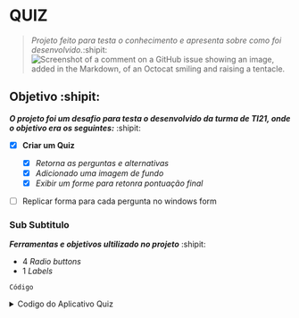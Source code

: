 # QUIZ
> *Projeto feito para testa o conhecimento e apresenta sobre como foi desenvolvido.*:shipit:
> ![Screenshot of a comment on a GitHub issue showing an image, added in the Markdown, of an Octocat smiling and raising a tentacle.](https://myoctocat.com/assets/images/base-octocat.svg)



## Objetivo :shipit:

***O projeto foi um desafio para testa o desenvolvido da turma de TI21, onde o objetivo era os seguintes:***
:shipit:
- [x] **Criar um Quiz**
  - [x] *Retorna as perguntas e alternativas*
   - [x] *Adicionado uma imagem de fundo*
   - [x] *Exibir um forme para retonra pontuação final*
    
- [ ] Replicar forma para cada pergunta no windows form


### Sub Subtitulo

   ***Ferramentas e objetivos ultilizado no projeto*** :shipit:
- 4 *Radio buttons*
- 1 *Labels*

` Código `

<details>
  
  <summary>Codigo do Aplicativo Quiz</summary>
  
      private void InitializeQuestions()
        { //Método privado que inicializa a lista de perguntas com várias instâncias da classe Question.
          //Cada instância representa uma pergunta com suas opções de resposta e a resposta correta.

        Alternativas = new List<Question>
        {
            new Question("Qual é a capital da França?",
                         new List<string> { "Madri", "Berlim", "Paris", "Londres" },
                         new List<int> { 3 }),

             new Question("Qual é a capital da França?",
                        new List<string> { "Madri", "Berlim", "Paris", "Londres" },
                        new List<int> { 3 }),

             new Question("Quem descobriu a penicilina?",
                        new List<string> { "Alexander Fleming", "Marie Curie", "Isaac Newton", "Albert Einstein" },
                        new List<int> { 1 }),

             new Question("Quantos continentes existem?",
                        new List<string> { "5", "6", "7", "8" },
                        new List<int> { 2 }),

             new Question("Qual dos seguintes é um operador de concatenação de strings válido?",
                        new List<string> { "+", "*", "→", "” “" },
                        new List<int> { 1 }),

             new Question("Para que serve uma biblioteca em programação?",
                        new List<string> { "Para que os usuários possam consultar e tomar emprestados livros de assuntos variados",
                        "Para que os programadores possam consultar a documentação da linguagem com facilidade",
                        "Uma biblioteca é um arquivo que organiza código pré-definido para o uso em aplicações",
                        "Para modularizar o desenvolvimento de estruturas de comparação e repetição" },
                        new List<int> { 3 }),

             new Question("Qual dos seguintes itens possui apenas tipos válidos usados em lógica de programação (tipos primitivos)?",
                        new List<string> { "Inteiro, Temporal, Caractere, Double",
                        "Booleano, Real, Inteiro",
                        "Irracional, Inteiro, Booleano, Tipografia, Double",
                        "Inteiro, Booleano, Caractere, Double" },
                        new List<int> { 4 }),

             new Question("Qual dos seguintes itens é melhor representado por um valor constante em um algoritmo?",
                        new List<string> { "Salário de um Funcionário",
                        "Valor da Temperatura no final de semana",
                        "Valor matemático de Pi",
                        "Distância da Terra à Lua" },
                        new List<int> { 3 }),

             new Question("Qual dos seguintes itens mostra um laço for (para) escrito corretamente?",
                        new List<string> { "for (con = 1; con <= 10; con++) { instruções }",
                        "for (con = 10; con >= 1; con++) { instruções }",
                        "for (con == 10; con > 1; con–) { instruções }",
                        "for (con = 1; con < 10; con–) { instruções }" },
                        new List<int> { 1, 4 }),

             new Question("O que é uma Variável?",
                        new List<string> { "Local na memória CMOS do computador empregado para armazenar de forma temporária os dados que são utilizados pelo programa.",
                        "Local na memória RAM do computador utilizado para armazenar temporariamente dados que são utilizados pelo programa.",
                        "Valor que varia conforme passa o tempo, sendo sempre modificado conforme o programa vai sendo executado.",
                        "Estado lógico de uma constante, que pode variar entre verdadeiro e falso" },
                        new List<int> { 2 }),

             new Question(" Como funciona um laço while (enquanto)?",
                    new List<string> { "Um laço while repete o bloco de código associado enquanto um teste lógico realizado retornar falso.",
                    "Um laço while não repete o bloco de código associado enquanto um teste lógico realizado retornar verdadeiro.",
                    "Um laço while repete o bloco de código associado enquanto um teste lógico realizado retornar verdadeiro",
                    "Um laço while espera enquanto o usuário não pressiona uma tecla para decidir qual caminho tomar no fluxo do algoritmo" },
                    new List<int> { 3 }),

        };

 }

    private void Perguntas(int questionNumber)
    // Método privado que exibe a próxima pergunta na interface gráfica com base no número da pergunta recebido como argumento.
    {
        if (questionNumber >= 0 && questionNumber < Alternativas.Count)
        {
            Question question = Alternativas[questionNumber];
            lblQuestionn.Text = question.QuestionText;
            radioButton1.Text = question.Escolhas[0];
            radioButton2.Text = question.Escolhas[1];
            radioButton3.Text = question.Escolhas[2];
            radioButton4.Text = question.Escolhas[3];


            if (GetSelectedAnswer() == Alternativas[questionNumber].Correta)
            {
                Acertos++;// Incremento de Acertos se a resposta estiver correta
            }

            else
            {
                // Lidar com o caso em que questionNumber está fora do intervalo
                //MessageBox.Show("Todas as perguntas foram respondidas. O jogo terminou!");
                //return
                if (questionNumber >= 0)
                {
                    MessageBox.Show("Resposta incorreta. A resposta correta é: " + Alternativas[questionNumber].Escolhas[Alternativas[questionNumber].Correta - 1]);
                }
            }
        }

        else
        {
            // Lógica para lidar com o caso de todas as perguntas terem sido respondidas
            MessageBox.Show("Todas as perguntas foram respondidas. O jogo terminou!");
            return;
        }
    }


    private int GetSelectedAnswer()
    { //Método privado que verifica qual opção de resposta foi selecionada pelo usuário e retorna o número correspondente
      //à opção selecionada(radiobutton1) indica 1 para a primeira opção, 2 para a segunda e assim por diante). Retorna 0 se nenhuma opção foi selecionada.

        if (radioButton1.Checked) return 1;
        else if (radioButton2.Checked) return 2;
        else if (radioButton3.Checked) return 3;
        else if (radioButton4.Checked) return 4;
        else return 0; // Nenhum selecionado
    }

    public class Question
    { //Ela tem um getter (get) e um setter (set) automáticos.
      //Isso significa que você pode acessar o valor da propriedade usando QuestionText e atribuir um novo valor a ela.
        public string QuestionText { get; set; }
        public List<string> Escolhas { get; set; }
        public int Correta { get; set; }
        public int RespostaEscolhida { get; set; } // Adicionando a propriedade RespostaEscolhida

        public Question(string questionText, List<string> choices, List<int> respostasCorretas)
        {
            QuestionText = questionText; // Propriedade que armazena as perguntas.
            Escolhas = choices; //Propriedade que armazena as escolhas.
            Correta = respostasCorretas[0]; // Propriedade que armazena o índice da resposta correta.
        }
    }

    private void btnnNext_Click_Click(object sender, EventArgs e)
    {
        int selectedAnswer = GetSelectedAnswer();

        if (selectedAnswer > 0)
        {
            // DialogResult confirmResult = MessageBox.Show("Está seguro dessa escolha?", "Confirmação", MessageBoxButtons.YesNo);

            //if (confirmResult == DialogResult.Yes)
            {
                if (selectedAnswer == Alternativas[Acertos].Correta)
                {
                    Acertos++;
                }

                if (Acertos < Alternativas.Count) // Verifica se ainda há perguntas a serem exibidas
                {
                    Perguntas(Acertos); // Chama a próxima pergunta
                }
                else
                {
                    //Todas as perguntas foram respondidas
                    MessageBox.Show("Todas as perguntas foram respondidas. O jogo terminou!");
                    if (Acertos == Alternativas.Count) // Todas as perguntas foram respondidas corretamente
                    {
                        ScoreForm scoreForm = new ScoreForm(Acertos, Alternativas.Count, Alternativas);
                        scoreForm.ShowDialog();
                    }
                }
            }
        }
        else
        {
            MessageBox.Show("Por favor, selecione uma resposta.");
        }
        // Limpa a seleção dos RadioButtons
        radioButton1.Checked = false;
        radioButton2.Checked = false;
        radioButton3.Checked = false;
        radioButton4.Checked = false;
    }
        
}
  

    public partial class ScoreForm : Form
    {
        private int Pontuacaofinal;
        private int totaldeperguntas;
        private List<lblQuestion.Question> Alternativas;

        public ScoreForm(int Pontos, int total, List<lblQuestion.Question> alternativas)
        {
            InitializeComponent();
            Pontuacaofinal = Pontos;
            totaldeperguntas = total;
            Alternativas = alternativas;
            DisplayScore();
        }
    private void DisplayScore()
    {
        lblScore.Text = ("Pontuação Final é: " + Pontuacaofinal + "/" + totaldeperguntas);

        foreach (var question in Alternativas)
        {
            // Supondo que você tenha uma propriedade "RespostaEscolhida" na classe Question
            if (question.RespostaEscolhida != question.Correta)
            {
                MessageBox.Show("Você escolheu a alternativa: " + question.Escolhas[question.RespostaEscolhida - 1] +
                        ". A resposta correta era: " + question.Escolhas[question.Correta - 1]);
            }
        }
    }
}

 
    public class Question
    {
    public string QuestionText { get; set; }
    public List<string> Escolhas { get; set; }
    public int Correta { get; set; }

    public Question(string questionText, List<string> choices, List<int> respostasCorretas)
    {
        QuestionText = questionText;
        Escolhas = choices;
        Correta = respostasCorretas[0]; // Supondo que haja apenas uma resposta correta por pergunta
    }
}
